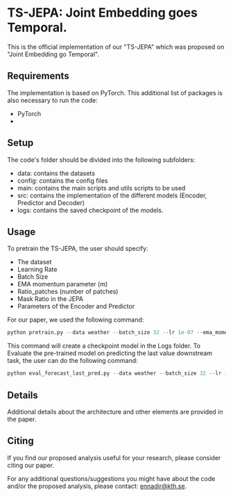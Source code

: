 # TS-JEPA: Joint Embedding goes Temporal.

This is the official implementation of our "TS-JEPA" which was proposed on "Joint Embedding go Temporal".

## Requirements
The implementation is based on PyTorch. This additional list of packages is also necessary to run the code:
- PyTorch
-

## Setup
The code's folder should be divided into the following subfolders:
- data: contains the datasets
- config: contains the config files
- main: contains the main scripts and utils scripts to be used
- src: contains the implementation of the different models (Encoder, Predictor and Decoder)
- logs: contains the saved checkpoint of the models.

## Usage
To pretrain the TS-JEPA, the user should specify:
- The dataset
- Learning Rate
- Batch Size
- EMA momentum parameter (m)
- Ratio_patches (number of patches)
- Mask Ratio in the JEPA
- Parameters of the Encoder and Predictor

For our paper, we used the following command:

```python
python pretrain.py --data weather --batch_size 32 --lr 1e-07 --ema_momentum 0.998 --ratio_patches 10 --mask_ratio 0.7 --encoder_embed_dim 128 --encoder_nhead 2 --encoder_num_layers 1 --predictor_embed 128 --predictor_nhead 2 --predictor_num_layers 1
```

This command will create a checkpoint model in the Logs folder. To Evaluate the pre-trained model on predicting the last value downstream task, the user can do the following command:

```python
python eval_forecast_last_pred.py --data weather --batch_size 32 --lr 1e-04 --lr_pretrain 1e-06 --mask_ratio 0.7 --ema_pretrain 0.998 --ratio_patches 10 --checkpoint_to_use 5000 --pretrain_encoder_embed_dim 128 --pretrain_encoder_nhead 2 --pretrain_encoder_num_layers 1 --pretrain_encoder_kernel_size 3 --pretrain_decoder_embed_dim 128 --pretrain_decoder_nhead 2 --pretrain_decoder_num_layers 1
```

## Details

Additional details about the architecture and other elements are provided in the paper.

## Citing
If you find our proposed analysis useful for your research, please consider citing our paper.

For any additional questions/suggestions you might have about the code and/or the proposed analysis, please contact: ennadir@kth.se.

